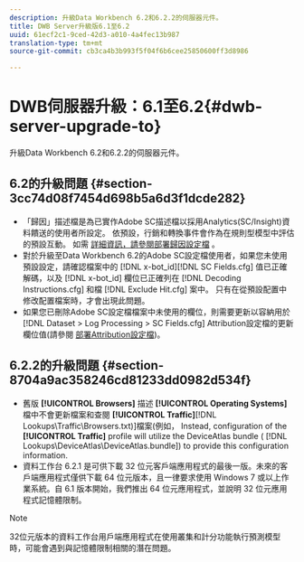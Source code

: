 ```yaml
---
description: 升級Data Workbench 6.2和6.2.2的伺服器元件。
title: DWB Server升級版6.1至6.2
uuid: 61ecf2c1-9ced-42d3-a010-4a4fec13b987
translation-type: tm+mt
source-git-commit: cb3ca4b3b993f5f04f6b6cee25850600ff3d8986

---
```



# DWB伺服器升級：6.1至6.2{#dwb-server-upgrade-to}

升級Data Workbench 6.2和6.2.2的伺服器元件。

## 6.2的升級問題 {#section-3cc74d08f7454d698b5a6d3f1dcde282}

* 「歸因」描述檔是為已實作Adobe SC描述檔以採用Analytics(SC/Insight)資料饋送的使用者所設定。 依預設，行銷和轉換事件會作為在規則型模型中評估的預設互動。 如需 [詳細資訊，請參閱部署歸因設定檔](https://docs.adobe.com/help/en/data-workbench/using/client/attribution-reports/c-attrib-profile-deploy.html) 。
* 對於升級至Data Workbench 6.2的Adobe SC設定檔使用者，如果您未使用預設設定，請確認檔案中的 [!DNL x-bot_id][!DNL SC Fields.cfg] 值已正確解碼，以及 [!DNL x-bot_id] 欄位已正確列在 [!DNL Decoding Instructions.cfg] 和檔 [!DNL Exclude Hit.cfg] 案中。 只有在從預設配置中修改配置檔案時，才會出現此問題。
* 如果您已刪除Adobe SC設定檔檔案中未使用的欄位，則需要更新以容納用於 [!DNL Dataset > Log Processing > SC Fields.cfg] Attribution設定檔的更新欄位值(請參閱 [部署Attribution設定檔](https://docs.adobe.com/help/en/data-workbench/using/client/attribution-reports/c-attrib-profile-deploy.html))。

## 6.2.2的升級問題 {#section-8704a9ac358246cd81233dd0982d534f}

* 舊版 **[!UICONTROL Browsers]** 描述 **[!UICONTROL Operating Systems]** 檔中不會更新檔案和查閱 **[!UICONTROL Traffic]**[!DNL Lookups\Traffic\Browsers.txt)]&#x200B;檔案(例如， Instead, configuration of the **[!UICONTROL Traffic]** profile will utilize the DeviceAtlas bundle ( [!DNL Lookups\DeviceAtlas\DeviceAtlas.bundle]) to provide this configuration information.
* 資料工作台 6.2.1 是可供下載 32 位元客戶端應用程式的最後一版。未來的客戶端應用程式僅供下載 64 位元版本，且一律要求使用 Windows 7 或以上作業系統。自 6.1 版本開始，我們推出 64 位元應用程式，並說明 32 位元應用程式記憶體限制。

>[!NOTE]
>
>32位元版本的資料工作台用戶端應用程式在使用叢集和計分功能執行預測模型時，可能會遇到與記憶體限制相關的潛在問題。

